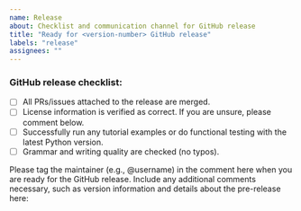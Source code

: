 ```yaml
---
name: Release
about: Checklist and communication channel for GitHub release
title: "Ready for <version-number> GitHub release"
labels: "release"
assignees: ""
---
```


### GitHub release checklist:

- [ ] All PRs/issues attached to the release are merged.
- [ ] License information is verified as correct. If you are unsure, please comment below.
- [ ] Successfully run any tutorial examples or do functional testing with the latest Python version.
- [ ] Grammar and writing quality are checked (no typos).

Please tag the maintainer (e.g., @username) in the comment here when you are ready for the GitHub release. Include any additional comments necessary, such as version information and details about the pre-release here:

